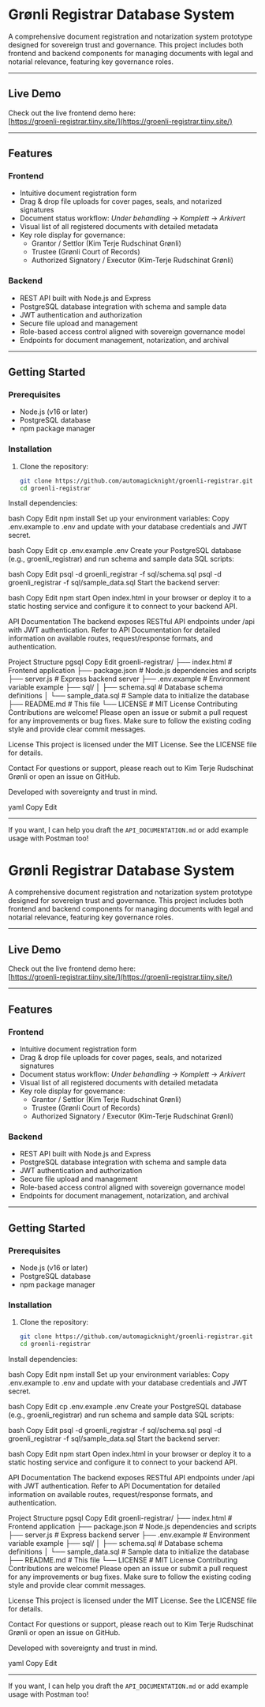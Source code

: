 # Grønli Registrar Database System

A comprehensive document registration and notarization system prototype designed for sovereign trust and governance. This project includes both frontend and backend components for managing documents with legal and notarial relevance, featuring key governance roles.

---

## Live Demo

Check out the live frontend demo here:  
[https://groenli-registrar.tiiny.site/](https://groenli-registrar.tiiny.site/)

---

## Features

### Frontend
- Intuitive document registration form  
- Drag & drop file uploads for cover pages, seals, and notarized signatures  
- Document status workflow: *Under behandling* → *Komplett* → *Arkivert*  
- Visual list of all registered documents with detailed metadata  
- Key role display for governance:  
  - Grantor / Settlor (Kim Terje Rudschinat Grønli)  
  - Trustee (Grønli Court of Records)  
  - Authorized Signatory / Executor (Kim-Terje Rudschinat Grønli)  

### Backend
- REST API built with Node.js and Express  
- PostgreSQL database integration with schema and sample data  
- JWT authentication and authorization  
- Secure file upload and management  
- Role-based access control aligned with sovereign governance model  
- Endpoints for document management, notarization, and archival

---

## Getting Started

### Prerequisites
- Node.js (v16 or later)  
- PostgreSQL database  
- npm package manager  

### Installation

1. Clone the repository:
   ```bash
   git clone https://github.com/automagicknight/groenli-registrar.git
   cd groenli-registrar
Install dependencies:

bash
Copy
Edit
npm install
Set up your environment variables:
Copy .env.example to .env and update with your database credentials and JWT secret.

bash
Copy
Edit
cp .env.example .env
Create your PostgreSQL database (e.g., groenli_registrar) and run schema and sample data SQL scripts:

bash
Copy
Edit
psql -d groenli_registrar -f sql/schema.sql
psql -d groenli_registrar -f sql/sample_data.sql
Start the backend server:

bash
Copy
Edit
npm start
Open index.html in your browser or deploy it to a static hosting service and configure it to connect to your backend API.

API Documentation
The backend exposes RESTful API endpoints under /api with JWT authentication.
Refer to API Documentation for detailed information on available routes, request/response formats, and authentication.

Project Structure
pgsql
Copy
Edit
groenli-registrar/
├── index.html          # Frontend application
├── package.json        # Node.js dependencies and scripts
├── server.js           # Express backend server
├── .env.example        # Environment variable example
├── sql/
│   ├── schema.sql      # Database schema definitions
│   └── sample_data.sql # Sample data to initialize the database
├── README.md           # This file
└── LICENSE             # MIT License
Contributing
Contributions are welcome! Please open an issue or submit a pull request for any improvements or bug fixes.
Make sure to follow the existing coding style and provide clear commit messages.

License
This project is licensed under the MIT License. See the LICENSE file for details.

Contact
For questions or support, please reach out to Kim Terje Rudschinat Grønli or open an issue on GitHub.

Developed with sovereignty and trust in mind.

yaml
Copy
Edit

---

If you want, I can help you draft the `API_DOCUMENTATION.md` or add example usage with Postman too!






# Grønli Registrar Database System

A comprehensive document registration and notarization system prototype designed for sovereign trust and governance. This project includes both frontend and backend components for managing documents with legal and notarial relevance, featuring key governance roles.

---

## Live Demo

Check out the live frontend demo here:  
[https://groenli-registrar.tiiny.site/](https://groenli-registrar.tiiny.site/)

---

## Features

### Frontend
- Intuitive document registration form  
- Drag & drop file uploads for cover pages, seals, and notarized signatures  
- Document status workflow: *Under behandling* → *Komplett* → *Arkivert*  
- Visual list of all registered documents with detailed metadata  
- Key role display for governance:  
  - Grantor / Settlor (Kim Terje Rudschinat Grønli)  
  - Trustee (Grønli Court of Records)  
  - Authorized Signatory / Executor (Kim-Terje Rudschinat Grønli)  

### Backend
- REST API built with Node.js and Express  
- PostgreSQL database integration with schema and sample data  
- JWT authentication and authorization  
- Secure file upload and management  
- Role-based access control aligned with sovereign governance model  
- Endpoints for document management, notarization, and archival

---

## Getting Started

### Prerequisites
- Node.js (v16 or later)  
- PostgreSQL database  
- npm package manager  

### Installation

1. Clone the repository:
   ```bash
   git clone https://github.com/automagicknight/groenli-registrar.git
   cd groenli-registrar
Install dependencies:

bash
Copy
Edit
npm install
Set up your environment variables:
Copy .env.example to .env and update with your database credentials and JWT secret.

bash
Copy
Edit
cp .env.example .env
Create your PostgreSQL database (e.g., groenli_registrar) and run schema and sample data SQL scripts:

bash
Copy
Edit
psql -d groenli_registrar -f sql/schema.sql
psql -d groenli_registrar -f sql/sample_data.sql
Start the backend server:

bash
Copy
Edit
npm start
Open index.html in your browser or deploy it to a static hosting service and configure it to connect to your backend API.

API Documentation
The backend exposes RESTful API endpoints under /api with JWT authentication.
Refer to API Documentation for detailed information on available routes, request/response formats, and authentication.

Project Structure
pgsql
Copy
Edit
groenli-registrar/
├── index.html          # Frontend application
├── package.json        # Node.js dependencies and scripts
├── server.js           # Express backend server
├── .env.example        # Environment variable example
├── sql/
│   ├── schema.sql      # Database schema definitions
│   └── sample_data.sql # Sample data to initialize the database
├── README.md           # This file
└── LICENSE             # MIT License
Contributing
Contributions are welcome! Please open an issue or submit a pull request for any improvements or bug fixes.
Make sure to follow the existing coding style and provide clear commit messages.

License
This project is licensed under the MIT License. See the LICENSE file for details.

Contact
For questions or support, please reach out to Kim Terje Rudschinat Grønli or open an issue on GitHub.

Developed with sovereignty and trust in mind.

yaml
Copy
Edit

---

If you want, I can help you draft the `API_DOCUMENTATION.md` or add example usage with Postman too!






